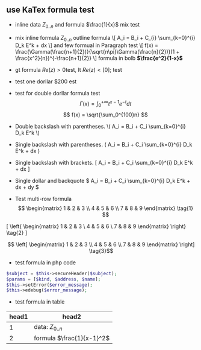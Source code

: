 use KaTex formula test
-------------------

* inline data $`Z_{0..n}`$ and formula $\frac{1}{x}$ mix test

* mix inline formula $Z_{0..n}$ outline formula \\[ A_i = B_i + C_{i} \sum_{k=0}^{i} D_k E^k + dx \\]
and few formual in Paragraph test
\\[ f(x) = \frac{\Gamma(\frac{n+1}{2})}{\sqrt{n\pi}\Gamma(\frac{n}{2})}(1 + \frac{x^2}{n})^{-\frac{n+1}{2}} \\]
formula in bolb **$\frac{e^2}{1-x}$**

* gt formula $Re(z) > 0$test, lt $Re(z) < [0];$ test

* test one dorllar \$200 est

* test for double dorllar formula test
$$ \Gamma(x) = \int_{0}^{+\infty} t^{x-1}e^{-t}dt $$
$$ f(x) = \sqrt{\sum_0^{100}n} $$

* Double backslash with parentheses.
  \\( A_i = B_i + C_i \sum_{k=0}^{i} D_k E^k \\)

* Single backslash with parentheses.
  \(  A_i = B_i + C_i \sum_{k=0}^{i} D_k E^k + dx \)

* Single backslash with brackets.
  \[  A_i = B_i + C_i \sum_{k=0}^{i} D_k E^k + dx \]

* Single dollar and backquote
  $`  A_i = B_i + C_i \sum_{k=0}^{i} D_k E^k + dx + dy `$


* Test multi-row formula
$$
  \begin{matrix}
   1 & 2 & 3 \\
   4 & 5 & 6 \\
   7 & 8 & 9
  \end{matrix} \tag{1}
$$

\[
 \left\{
 \begin{matrix}
   1 & 2 & 3 \\
   4 & 5 & 6 \\
   7 & 8 & 9
  \end{matrix}
  \right\} \tag{2}
\]

```math
 \left[
 \begin{matrix}
   1 & 2 & 3 \\
   4 & 5 & 6 \\
   7 & 8 & 9
  \end{matrix}
  \right] \tag{3}
```

* test formula in php code 

```php
$subject = $this->secureHeader($subject);
$params = [$kind, $address, $name];
$this->setError($error_message);
$this->edebug($error_message);
```

* test formula in table 

head1|head2
-----|------
1  | data: $Z_{0..n}$
2  | formula $\frac{1}{x-1}^2$
